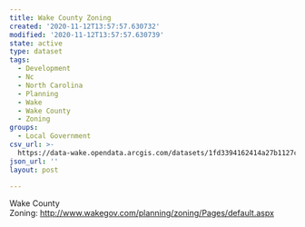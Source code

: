 ```yaml
---
title: Wake County Zoning
created: '2020-11-12T13:57:57.630732'
modified: '2020-11-12T13:57:57.630739'
state: active
type: dataset
tags:
  - Development
  - Nc
  - North Carolina
  - Planning
  - Wake
  - Wake County
  - Zoning
groups:
  - Local Government
csv_url: >-
  https://data-wake.opendata.arcgis.com/datasets/1fd3394162414a27b1127ce24f2cdd28_17.csv?outSR=%7B%22latestWkid%22%3A2264%2C%22wkid%22%3A102719%7D
json_url: ''
layout: post

---
```

Wake County Zoning: http://www.wakegov.com/planning/zoning/Pages/default.aspx

